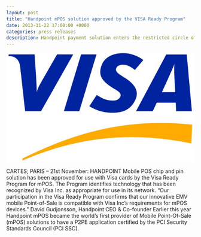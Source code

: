 ```yaml
---
layout: post
title: "Handpoint mPOS solution approved by the VISA Ready Program"
date: 2013-11-22 17:00:00 +0000
categories: press releases
description: Handpoint payment solution enters the restricted circle of the Visa Ready Program for mobile point of sale (mPOS)
---
```


<img class="ui small centered image" src="/images/logos/visa-logo.jpg" alt="visa logo">

CARTES; PARIS – 21st November: HANDPOINT Mobile POS chip and pin solution has been approved for use with Visa cards by the Visa Ready Program for mPOS. The Program identifies technology that has been recognized by Visa Inc. as appropriate for use in its network. “Our participation in the Visa Ready Program confirms that our innovative EMV mobile Point-of-Sale is compatible with Visa Inc’s requirements for mPOS devices.” David Gudjonsson, Handpoint CEO & Co-founder Earlier this year Handpoint mPOS became the world’s first provider of Mobile Point-Of-Sale (mPOS) solutions to have a P2PE application certified by the PCI Security Standards Council (PCI SSC).
